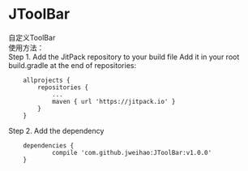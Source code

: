 # JToolBar
自定义ToolBar<br>
使用方法：<br>
Step 1. Add the JitPack repository to your build file 
Add it in your root build.gradle at the end of repositories:<br>
```
	allprojects {
		repositories {
			...
			maven { url 'https://jitpack.io' }
		}
	}
```

Step 2. Add the dependency<br>
```
	dependencies {
	        compile 'com.github.jweihao:JToolBar:v1.0.0'
	}

  
```

  
